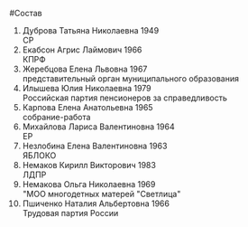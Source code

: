 #Состав
1. Дуброва Татьяна Николаевна 1949   
    СР
2. Екабсон Агрис Лаймович 1966   
    КПРФ
3. Жеребцова Елена Львовна 1967   
    представительный орган муниципального образования
4. Илышева Юлия Николаевна 1979   
    Российская партия пенсионеров за справедливость
5. Карпова Елена Анатольевна 1965   
    собрание-работа
6. Михайлова Лариса Валентиновна 1964   
    ЕР
7. Незлобина Елена Валентиновна 1963   
    ЯБЛОКО
8. Немаков Кирилл Викторович 1983   
    ЛДПР
9. Немакова Ольга Николаевна 1969   
    "МОО многодетных матерей "Светлица"
10. Пшиченко Наталия Альбертовна 1966   
    Трудовая партия России
